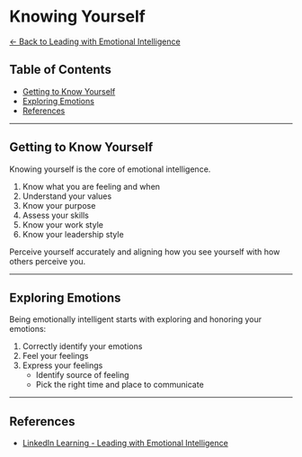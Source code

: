 # Knowing Yourself

[<- Back to Leading with Emotional Intelligence](../README.md)

## Table of Contents

* [Getting to Know Yourself](#getting-to-know-yourself)
* [Exploring Emotions](#exploring-emotions)
* [References](#references)

---

## Getting to Know Yourself

Knowing yourself is the core of emotional intelligence.

1. Know what you are feeling and when
2. Understand your values
3. Know your purpose
4. Assess your skills
5. Know your work style
6. Know your leadership style

Perceive yourself accurately and aligning how you see yourself with how others perceive you.

---

## Exploring Emotions

Being emotionally intelligent starts with exploring and honoring your emotions:

1. Correctly identify your emotions
2. Feel your feelings
3. Express your feelings
    * Identify source of feeling
    * Pick the right time and place to communicate

---

## References

* [LinkedIn Learning - Leading with Emotional Intelligence](https://www.linkedin.com/learning/leading-with-emotional-intelligence-3)
